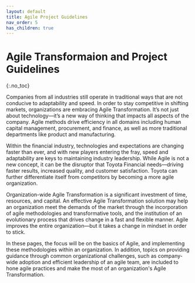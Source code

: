 ```yaml
---
layout: default
title: Agile Project Guidelines
nav_order: 5
has_children: true
---
```


# Agile Transformaion and Project Guidelines
{:.no_toc}

Companies from all industries still operate in traditional ways that are not conducive to adaptability and speed. In order to stay competitive in shifting markets, organizations are embracing Agile Transformation. It’s not just about technology—it’s a new way of thinking that impacts all aspects of the company. Agile methods drive efficiency in all domains including human capital management, procurement, and finance, as well as more traditional departments like product and manufacturing.

Within the financial industry, technologies and expectations are changing faster than ever, and with new players entering the fray, speed and adaptability are keys to maintaining industry leadership. While Agile is not a new concept, it can be the disruptor that Toyota Financial needs—driving faster results, increased quality, and customer satisfaction. Toyota can further differentiate itself from competitors by becoming a more agile organization.

Organization-wide Agile Transformation is a significant investment of time, resources, and capital. An effective Agile Transformation solution may help an organization meet the demands of the market through the incorporation of agile methodologies and transformative tools, and the institution of an evolutionary process that drives change in a fast and flexible manner. Agile improves the entire organization—but it takes a change in mindset in order to stick. 

In these pages, the focus will be on the basics of Agile, and implementing these methodologies within an organization. In addition, topics on providing guidance through common organizational challenges, such as company-wide adoption and efficient leadership of an agile team, are included to hone agile practices and make the most of an organization's Agile Transformation.